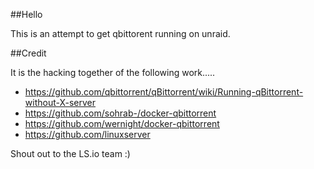 ##Hello

This is an attempt to get qbittorent running on unraid.

##Credit

It is the hacking together of the following work.....

  * https://github.com/qbittorrent/qBittorrent/wiki/Running-qBittorrent-without-X-server
  * https://github.com/sohrab-/docker-qbittorrent
  * https://github.com/wernight/docker-qbittorrent
  * https://github.com/linuxserver

Shout out to the LS.io team :)
